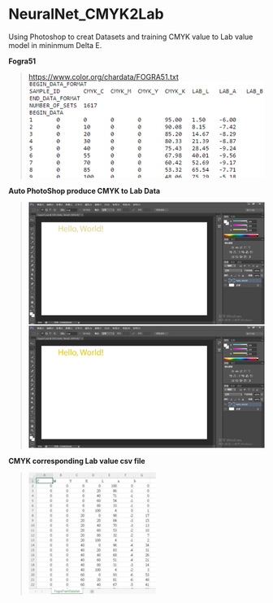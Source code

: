# NeuralNet_CMYK2Lab
Using Photoshop to creat Datasets and training CMYK value to Lab value model in mininmum Delta E.

**Fogra51**
> <https://www.color.org/chardata/FOGRA51.txt>\
> <img src=https://github.com/LUN000/NeuralNet_CMYK2Lab/blob/main/Img/fogra51.png>

**Auto PhotoShop produce CMYK to Lab Data**
> <img src=https://github.com/LUN000/NeuralNet_CMYK2Lab/blob/main/Img/PS1.png>
> <img src=https://github.com/LUN000/NeuralNet_CMYK2Lab/blob/main/Img/PS2.png>

**CMYK corresponding Lab value csv file**
> <img src=https://github.com/LUN000/NeuralNet_CMYK2Lab/blob/main/Img/CSV.png width="250">
